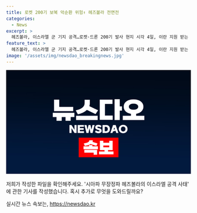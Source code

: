```yaml
---
title: 로켓 200기 보복 악순환 위험↑ 헤즈볼라 전면전
categories:
  - News
excerpt: >
  헤즈볼라, 이스라엘 군 기지 공격…로켓·드론 200기 발사 현지 시각 4일, 이란 지원 받는 시아파 무장단체 헤즈볼라가 이스라엘 북부 군 기지를 겨냥해 로켓과 폭발물 장착 드론 200기를 발사했다고 발표했습니다. 이는 전날 이스라엘 군의 고위 지휘관을 살해한 보복이라고 주장하며, 이에 대한 정확한 피해는 파악되지 않았지만 이스라엘 군은 대규모 보복 공습을 단행한 것으로 알려졌습니다. tension between Israel and Hezbollah Rising amid mutual attacks.
feature_text: >
  헤즈볼라, 이스라엘 군 기지 공격…로켓·드론 200기 발사 현지 시각 4일, 이란 지원 받는 시아파 무장단체 헤즈볼라가 이스라엘 북부 군 기지를 겨냥해 로켓과 폭발물 장착 드론 200기를 발사했다고 발표했습니다. 이는 전날 이스라엘 군의 고위 지휘관을 살해한 보복이라고 주장하며, 이에 대한 정확한 피해는 파악되지 않았지만 이스라엘 군은 대규모 보복 공습을 단행한 것으로 알려졌습니다. tension between Israel and Hezbollah Rising amid mutual attacks.
image: '/assets/img/newsdao_breakingnews.jpg'
---
```


<p><img src="/assets/img/newsdao_breakingnews.jpg" alt="pcversion 속보" /></p>

<p>저희가 작성한 파일을 확인해주세요. '시아파 무장정파 헤즈볼라의 이스라엘 공격 사태' 에 관한 기사를 작성했습니다. 혹시 추가로 무엇을 도와드릴까요?</p>
실시간 뉴스 속보는, <a href="https://newsdao.kr" rel="dofollow">https://newsdao.kr</a>


